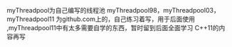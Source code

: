 myThreadpool为自己编写的线程池 <tr>
myThreadpool98，myThreadpool03，myThreadpool11 <tr>
为github.com上的，自己练习着写，用于后面使用 <tr>
,myThreadpool11中有太多需要自学的东西，暂时留到后面全面学习
C++11的内容再写

